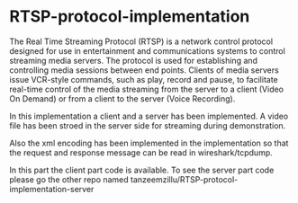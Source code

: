 # RTSP-protocol-implementation

The Real Time Streaming Protocol (RTSP) is a network control protocol designed for use in entertainment and communications systems to control streaming media servers. The protocol is used for establishing and controlling media sessions between end points. Clients of media servers issue VCR-style commands, such as play, record and pause, to facilitate real-time control of the media streaming from the server to a client (Video On Demand) or from a client to the server (Voice Recording).


In this implementation a client and a server has been implemented. A video file has been stroed in the server side for streaming during demonstration.  

Also the xml encoding has been implemented in the implementation so that the request and response message can be read in wireshark/tcpdump. 

In this part the client part code is available. To see the server part code please go the other repo named tanzeemzillu/RTSP-protocol-implementation-server

